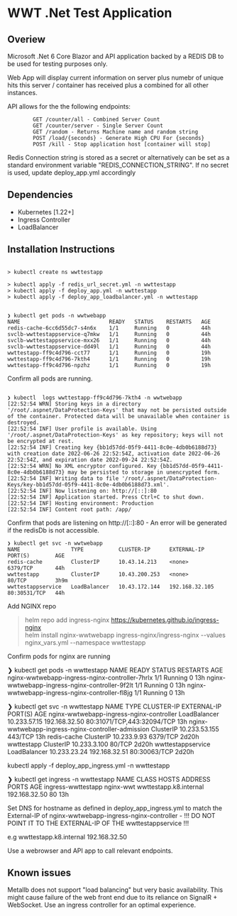 # WWT .Net Test Application


## Overiew
Microsoft .Net 6 Core Blazor and API application backed by a REDIS DB to be used for testing purposes only. 

Web App will display current information on server plus numebr of unique hits this server / container has received plus a combined for all other instances.

API allows for the the following endpoints:

            GET /counter/all - Combined Server Count
            GET /counter/server - Single Server Count
            GET /random - Returns Machine name and random string
            POST /load/{seconds} - Generate High CPU For {seconds}
            POST /kill - Stop application host [container will stop]

            

Redis Connection string is stored as a secret or alternatively can be set as a standard environment variable "REDIS_CONNECTION_STRING". If no secret is used, update deploy_app.yml accordingly 


## Dependencies

* Kubernetes [1.22+]
* Ingress Controller
* LoadBalancer

## Installation Instructions

```

> kubectl create ns wwttestapp

> kubectl apply -f redis_url_secret.yml -n wwttestapp 
> kubectl apply -f deploy_app.yml -n wwttestapp
> kubectl apply -f deploy_app_loadbalancer.yml -n wwttestapp


❯ kubectl get pods -n wwtwebapp
NAME                            READY   STATUS    RESTARTS   AGE
redis-cache-6cc6d55dc7-s4n6x    1/1     Running   0          44h
svclb-wwttestappservice-q7mkw   1/1     Running   0          44h
svclb-wwttestappservice-mxx26   1/1     Running   0          44h
svclb-wwttestappservice-dd49l   1/1     Running   0          44h
wwttestapp-ff9c4d796-cct77      1/1     Running   0          19h
wwttestapp-ff9c4d796-7kth4      1/1     Running   0          19h
wwttestapp-ff9c4d796-npzhz      1/1     Running   0          19h

```
Confirm all pods are running.

```

❯ kubectl  logs wwttestapp-ff9c4d796-7kth4 -n wwtwebapp
[22:52:54 WRN] Storing keys in a directory '/root/.aspnet/DataProtection-Keys' that may not be persisted outside of the container. Protected data will be unavailable when container is destroyed.
[22:52:54 INF] User profile is available. Using '/root/.aspnet/DataProtection-Keys' as key repository; keys will not be encrypted at rest.
[22:52:54 INF] Creating key {bb1d57dd-05f9-4411-8c0e-4db0b6188d73} with creation date 2022-06-26 22:52:54Z, activation date 2022-06-26 22:52:54Z, and expiration date 2022-09-24 22:52:54Z.
[22:52:54 WRN] No XML encryptor configured. Key {bb1d57dd-05f9-4411-8c0e-4db0b6188d73} may be persisted to storage in unencrypted form.
[22:52:54 INF] Writing data to file '/root/.aspnet/DataProtection-Keys/key-bb1d57dd-05f9-4411-8c0e-4db0b6188d73.xml'.
[22:52:54 INF] Now listening on: http://[::]:80
[22:52:54 INF] Application started. Press Ctrl+C to shut down.
[22:52:54 INF] Hosting environment: Production
[22:52:54 INF] Content root path: /app/

```

Confirm that pods are listening on http://[::]:80 - An error will be generated if the redisDb is not accessible.
```
❯ kubectl get svc -n wwtwebapp
NAME                TYPE           CLUSTER-IP      EXTERNAL-IP      PORT(S)        AGE
redis-cache         ClusterIP      10.43.14.213    <none>           6379/TCP       44h
wwttestapp          ClusterIP      10.43.200.253   <none>           80/TCP         3h9m
wwttestappservice   LoadBalancer   10.43.172.144   192.168.32.105   80:30531/TCP   44h
```

Add NGINX repo

> helm repo add ingress-nginx https://kubernetes.github.io/ingress-nginx    
> helm install nginx-wwtwebapp ingress-nginx/ingress-nginx --values nginx_vars.yml --namespace wwttestapp 

Confirm pods for nginx are running

❯ kubectl get pods -n wwttestapp
NAME                                             READY   STATUS    RESTARTS   AGE
nginx-wwtwebapp-ingress-nginx-controller-7hrlx   1/1     Running   0          13h
nginx-wwtwebapp-ingress-nginx-controller-9f2lt   1/1     Running   0          13h
nginx-wwtwebapp-ingress-nginx-controller-fl8jg   1/1     Running   0          13h

❯ kubectl get svc -n wwttestapp
NAME                                                 TYPE           CLUSTER-IP      EXTERNAL-IP     PORT(S)                      AGE
nginx-wwtwebapp-ingress-nginx-controller             LoadBalancer   10.233.57.15    192.168.32.50   80:31071/TCP,443:32094/TCP   13h
nginx-wwtwebapp-ingress-nginx-controller-admission   ClusterIP      10.233.53.155   <none>          443/TCP                      13h
redis-cache                                          ClusterIP      10.233.9.93     <none>          6379/TCP                     2d20h
wwttestapp                                           ClusterIP      10.233.3.100    <none>          80/TCP                       2d20h
wwttestappservice                                    LoadBalancer   10.233.23.24    192.168.32.51   80:30063/TCP                 2d20h



kubectl apply -f deploy_app_ingress.yml -n wwttestapp

❯ kubectl get ingress -n wwttestapp
NAME                 CLASS       HOSTS                    ADDRESS         PORTS   AGE
ingress-wwttestapp   nginx-wwt   wwttestapp.k8.internal   192.168.32.50   80      13h


Set DNS for hostname as defined in deploy_app_ingress.yml to match the External-IP of nginx-wwtwebapp-ingress-nginx-controller - !!! DO NOT POINT IT TO THE EXTERNAL-IP OF THE wwttestappservice !!!

e.g wwttestapp.k8.internal  192.168.32.50


Use a webrowser and API app to call relevant endpoints. 



## Known issues
Metallb does not support "load balancing" but very basic availability. This might cause failure of the web front end due to its reliance on SignalR + WebSocket. Use an ingress controller for an optimal experience.

